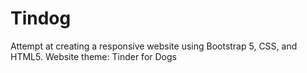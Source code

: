 # Tindog
Attempt at creating a responsive website using Bootstrap 5, CSS, and HTML5. Website theme: Tinder for Dogs
